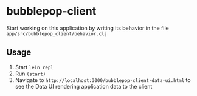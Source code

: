# bubblepop-client

Start working on this application by writing its behavior in the file
`app/src/bubblepop_client/behavior.clj`

## Usage

1. Start `lein repl`
2. Run `(start)`
3. Navigate to `http://localhost:3000/bubblepop-client-data-ui.html` to see the Data UI rendering application data to the client
